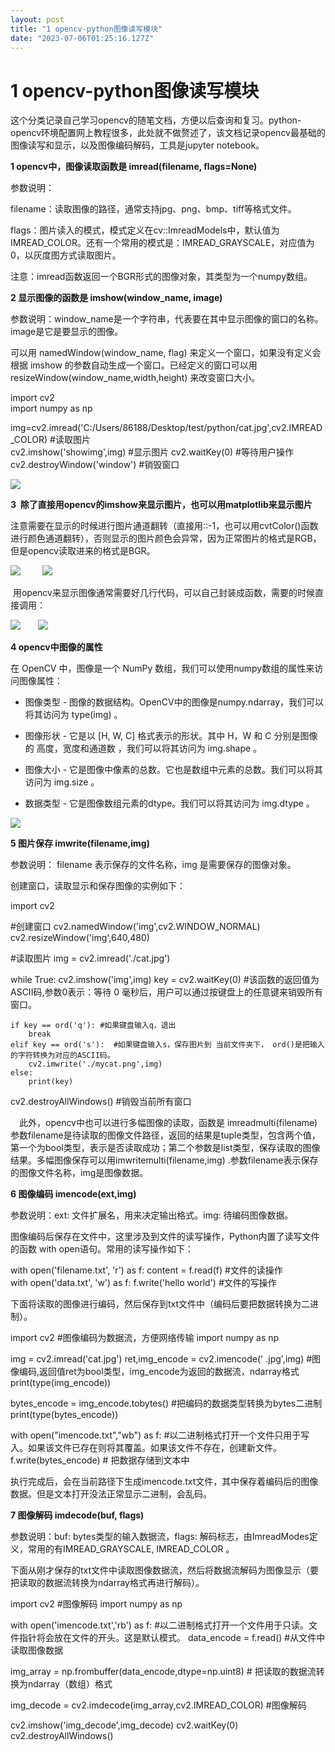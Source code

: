 ```yaml
---
layout: post
title: "1 opencv-python图像读写模块"
date: "2023-07-06T01:25:16.127Z"
---
```

1 opencv-python图像读写模块
=====================

这个分类记录自己学习opencv的随笔文档，方便以后查询和复习。python-opencv环境配置网上教程很多，此处就不做赘述了，该文档记录opencv最基础的图像读写和显示，以及图像编码解码，工具是jupyter notebook。

**1 opencv中，图像读取函数是 imread(filename, flags=None)**

参数说明：

filename：读取图像的路径，通常支持jpg、png、bmp、tiff等格式文件。

flags：图片读入的模式，模式定义在cv::ImreadModels中，默认值为IMREAD\_COLOR。还有一个常用的模式是：IMREAD\_GRAYSCALE，对应值为 0，以灰度图方式读取图片。

注意：imread函数返回一个BGR形式的图像对象，其类型为一个numpy数组。

**2 显示图像的函数是 imshow(window\_name, image)**   

参数说明：window\_name是一个字符串，代表要在其中显示图像的窗口的名称。image是它是要显示的图像。

可以用 namedWindow(window\_name, flag) 来定义一个窗口，如果没有定义会根据 imshow 的参数自动生成一个窗口。已经定义的窗口可以用 resizeWindow(window\_name,width,height) 来改变窗口大小。

import cv2   
import numpy as np

img=cv2.imread('C:/Users/86188/Desktop/test/python/cat.jpg',cv2.IMREAD\_COLOR)  #读取图片  
cv2.imshow('showimg',img) #显示图片
cv2.waitKey(0)           #等待用户操作
cv2.destroyWindow('window') #销毁窗口

![](https://img2023.cnblogs.com/blog/1403008/202307/1403008-20230705150442059-902437150.png)

**3  除了直接用opencv的imshow来显示图片，也可以用matplotlib来显示图片**

注意需要在显示的时候进行图片通道翻转（直接用::-1，也可以用cvtColor()函数进行颜色通道翻转），否则显示的图片颜色会异常，因为正常图片的格式是RGB，但是opencv读取进来的格式是BGR。

![](https://img2023.cnblogs.com/blog/1403008/202307/1403008-20230705150802417-108850075.png)         ![](https://img2023.cnblogs.com/blog/1403008/202307/1403008-20230705150902440-198635894.png)

 用opencv来显示图像通常需要好几行代码，可以自己封装成函数，需要的时候直接调用：

![](https://img2023.cnblogs.com/blog/1403008/202307/1403008-20230705151353371-948179191.png)       ![](https://img2023.cnblogs.com/blog/1403008/202307/1403008-20230705151455680-1134982948.png)

**4 opencv中图像的属性**

在 OpenCV 中，图像是一个 NumPy 数组，我们可以使用numpy数组的属性来访问图像属性：

*   图像类型 - 图像的数据结构。OpenCV中的图像是numpy.ndarray，我们可以将其访问为 type(img) 。
*   图像形状 - 它是以 \[H, W, C\] 格式表示的形状。其中 H，W 和 C 分别是图像的 高度，宽度和通道数 ，我们可以将其访问为 img.shape 。
    
*   图像大小 - 它是图像中像素的总数。它也是数组中元素的总数。我们可以将其访问为 img.size 。
    
*   数据类型 - 它是图像数组元素的dtype。我们可以将其访问为 img.dtype 。
    

![](https://img2023.cnblogs.com/blog/1403008/202307/1403008-20230705152326450-567131316.png)

**5 图片保存 imwrite(filename,img)** 

参数说明： filename 表示保存的文件名称，img 是需要保存的图像对象。

创建窗口，读取显示和保存图像的实例如下：

import cv2

#创建窗口
cv2.namedWindow('img',cv2.WINDOW\_NORMAL)
cv2.resizeWindow('img',640,480)

#读取图片
img = cv2.imread('./cat.jpg')

while True:
    cv2.imshow('img',img)
    key = cv2.waitKey(0)  #该函数的返回值为ASCII码,参数0表示：等待 0 毫秒后，用户可以通过按键盘上的任意键来销毁所有窗口。
    
    if key == ord('q'): #如果键盘输入q，退出
        break
    elif key == ord('s'):  #如果键盘输入s，保存图片到 当前文件夹下， ord()是把输入的字符转换为对应的ASCII码。
        cv2.imwrite('./mycat.png',img)
    else:
        print(key)
        
cv2.destroyAllWindows()  #销毁当前所有窗口

　此外，opencv中也可以进行多幅图像的读取，函数是 imreadmulti(filename) 参数filename是待读取的图像文件路径，返回的结果是tuple类型，包含两个值，第一个为bool类型，表示是否读取成功；第二个参数是list类型，保存读取的图像结果。多幅图像保存可以用imwritemulti(filename,img) .参数filename表示保存的图像文件名称，img是图像数据。 

**6 图像编码 imencode(ext,img)**

参数说明：ext: 文件扩展名，用来决定输出格式。img: 待编码图像数据。

图像编码后保存在文件中，这里涉及到文件的读写操作，Python内置了读写文件的函数 with open语句。常用的读写操作如下：

with open('filename.txt', 'r') as f:
   content = f.read(f)  #文件的读操作  
with open('data.txt', 'w') as f:
   f.write('hello world')  #文件的写操作

下面将读取的图像进行编码，然后保存到txt文件中（编码后要把数据转换为二进制）。

import cv2   #图像编码为数据流，方便网络传输
import numpy as np

img = cv2.imread('cat.jpg')
ret,img\_encode = cv2.imencode(' .jpg',img) #图像编码,返回值ret为bool类型，img\_encode为返回的数据流，ndarray格式
print(type(img\_encode))  


bytes\_encode = img\_encode.tobytes() #把编码的数据类型转换为bytes二进制
print(type(bytes\_encode))

with open("imencode.txt","wb") as f: #以二进制格式打开一个文件只用于写入。如果该文件已存在则将其覆盖。如果该文件不存在，创建新文件。
    f.write(bytes\_encode)            # 把数据存储到文本中　

执行完成后，会在当前路径下生成imencode.txt文件，其中保存着编码后的图像数据。但是文本打开没法正常显示二进制，会乱码。

**7 图像解码 imdecode(buf, flags)**

参数说明：buf: bytes类型的输入数据流，flags: 解码标志，由ImreadModes定义，常用的有IMREAD\_GRAYSCALE, IMREAD\_COLOR 。

下面从刚才保存的txt文件中读取图像数据流，然后将数据流解码为图像显示（要把读取的数据流转换为ndarray格式再进行解码）。

import cv2       #图像解码
import numpy as np

with open('imencode.txt','rb') as f: #以二进制格式打开一个文件用于只读。文件指针将会放在文件的开头。这是默认模式。
    data\_encode = f.read()            #从文件中读取图像数据

img\_array = np.frombuffer(data\_encode,dtype=np.uint8)  # 把读取的数据流转换为ndarray（数组）格式

img\_decode = cv2.imdecode(img\_array,cv2.IMREAD\_COLOR) #图像解码

cv2.imshow('img\_decode',img\_decode)
cv2.waitKey(0)
cv2.destroyAllWindows()